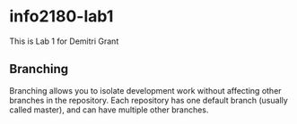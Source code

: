 # info2180-lab1

This is Lab 1 for Demitri Grant

## Branching

Branching allows you to isolate development work without 
affecting other branches in the repository. Each repository 
has one default branch (usually called master), and can have 
multiple other branches.